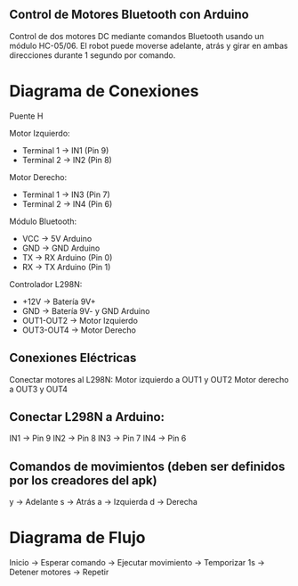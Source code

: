 ## Control de Motores Bluetooth con Arduino
Control de dos motores DC mediante comandos Bluetooth usando un módulo HC-05/06. El robot puede moverse adelante, atrás y girar en ambas direcciones durante 1 segundo por comando.

# Diagrama de Conexiones
Puente H 

Motor Izquierdo:
- Terminal 1 → IN1 (Pin 9)
- Terminal 2 → IN2 (Pin 8)

Motor Derecho:
- Terminal 1 → IN3 (Pin 7)
- Terminal 2 → IN4 (Pin 6)

Módulo Bluetooth:
- VCC → 5V Arduino
- GND → GND Arduino
- TX → RX Arduino (Pin 0)
- RX → TX Arduino (Pin 1)

Controlador L298N:
- +12V → Batería 9V+
- GND → Batería 9V- y GND Arduino
- OUT1-OUT2 → Motor Izquierdo
- OUT3-OUT4 → Motor Derecho

## Conexiones Eléctricas
Conectar motores al L298N:
Motor izquierdo a OUT1 y OUT2
Motor derecho a OUT3 y OUT4

## Conectar L298N a Arduino:
IN1 → Pin 9
IN2 → Pin 8
IN3 → Pin 7
IN4 → Pin 6

## Comandos de movimientos (deben ser definidos por los creadores del apk)
y → Adelante
s → Atrás
a → Izquierda
d → Derecha

# Diagrama de Flujo
Inicio → Esperar comando → Ejecutar movimiento → Temporizar 1s → Detener motores → Repetir